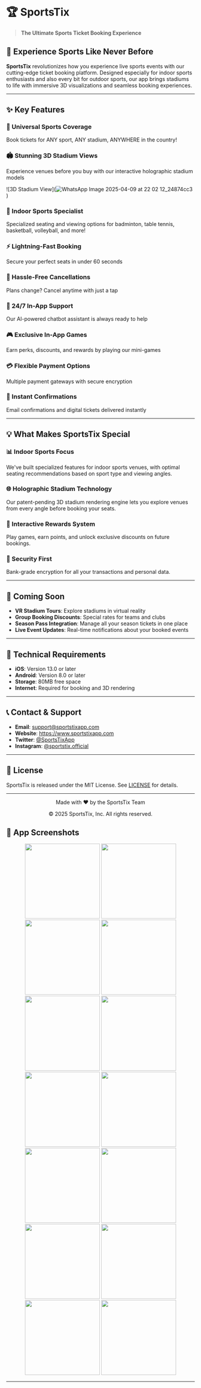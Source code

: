# 🏆 SportsTix

> **The Ultimate Sports Ticket Booking Experience**

## 🌟 Experience Sports Like Never Before

**SportsTix** revolutionizes how you experience live sports events with our cutting-edge ticket booking platform. Designed especially for indoor sports enthusiasts and also every bit for outdoor sports, our app brings stadiums to life with immersive 3D visualizations and seamless booking experiences.

---

## ✨ Key Features

### 🎫 Universal Sports Coverage
Book tickets for ANY sport, ANY stadium, ANYWHERE in the country!

### 🏟️ Stunning 3D Stadium Views
Experience venues before you buy with our interactive holographic stadium models

![3D Stadium View](![WhatsApp Image 2025-04-09 at 22 02 12_24874cc3](https://github.com/user-attachments/assets/0eaeb8e9-3598-4e62-a5b5-b84df00c0437)
)

### 🏓 Indoor Sports Specialist
Specialized seating and viewing options for badminton, table tennis, basketball, volleyball, and more!

### ⚡ Lightning-Fast Booking
Secure your perfect seats in under 60 seconds

### 🔄 Hassle-Free Cancellations
Plans change? Cancel anytime with just a tap

### 💬 24/7 In-App Support
Our AI-powered chatbot assistant is always ready to help

### 🎮 Exclusive In-App Games
Earn perks, discounts, and rewards by playing our mini-games

### 💳 Flexible Payment Options
Multiple payment gateways with secure encryption

### 📧 Instant Confirmations
Email confirmations and digital tickets delivered instantly

---

## 💡 What Makes SportsTix Special

### 📊 Indoor Sports Focus
We've built specialized features for indoor sports venues, with optimal seating recommendations based on sport type and viewing angles.

### 🌐 Holographic Stadium Technology
Our patent-pending 3D stadium rendering engine lets you explore venues from every angle before booking your seats.

### 🎁 Interactive Rewards System
Play games, earn points, and unlock exclusive discounts on future bookings.

### 🔐 Security First
Bank-grade encryption for all your transactions and personal data.

---

## 🎯 Coming Soon

- **VR Stadium Tours**: Explore stadiums in virtual reality
- **Group Booking Discounts**: Special rates for teams and clubs
- **Season Pass Integration**: Manage all your season tickets in one place
- **Live Event Updates**: Real-time notifications about your booked events

---

## 🔧 Technical Requirements

- **iOS**: Version 13.0 or later
- **Android**: Version 8.0 or later
- **Storage**: 80MB free space
- **Internet**: Required for booking and 3D rendering

---

## 📞 Contact & Support

- **Email**: support@sportstixapp.com
- **Website**: https://www.sportstixapp.com
- **Twitter**: [@SportsTixApp](https://twitter.com/sportstixapp)
- **Instagram**: [@sportstix.official](https://instagram.com/sportstix.official)

---

## 📄 License

SportsTix is released under the MIT License. See [LICENSE](LICENSE) for details.

---

<div align="center">
  <p>Made with ❤️ by the SportsTix Team</p>
  <p>© 2025 SportsTix, Inc. All rights reserved.</p>
</div>

## 📱 App Screenshots

<div align="center">
  <img src="![WhatsApp Image 2025-04-09 at 22 02 08_32e60ed3](https://github.com/user-attachments/assets/e1f4eb1b-64c3-4978-85fa-c844d699d382)
" width="200" />
  <img src="![WhatsApp Image 2025-04-09 at 22 02 09_9222e997](https://github.com/user-attachments/assets/05f54adb-6aaa-4ce8-b545-2a0da9709f85)
 />
  <img src="" width="200" />
  <img src="![WhatsApp Image 2025-04-09 at 22 02 09_67c8ce18](https://github.com/user-attachments/assets/06081cf8-b47f-48b5-aebb-53878d9ade26)
" width="200" />
   <img src="![WhatsApp Image 2025-04-09 at 22 02 10_97a5067f](https://github.com/user-attachments/assets/96035f83-ad36-44ce-adbf-4a5f226ee2cd)
" width="200" />
   <img src="![WhatsApp Image 2025-04-09 at 22 02 11_5f2923e9](https://github.com/user-attachments/assets/167f283e-521b-4f83-989f-616d204956bf)
" width="200" />
   <img src="![WhatsApp Image 2025-04-09 at 22 02 12_ddf89d49](https://github.com/user-attachments/assets/b0b07d57-5cab-42d4-b5c1-a73195aa64a4)
" width="200" />
   <img src="https://github.com/yourusername/sportstix/blob/main/assets/screenshot4.png" width="200" />
   <img src="https://github.com/yourusername/sportstix/blob/main/assets/screenshot4.png" width="200" />
   <img src="https://github.com/yourusername/sportstix/blob/main/assets/screenshot4.png" width="200" />
   <img src="https://github.com/yourusername/sportstix/blob/main/assets/screenshot4.png" width="200" />
   <img src="https://github.com/yourusername/sportstix/blob/main/assets/screenshot4.png" width="200" />
   <img src="https://github.com/yourusername/sportstix/blob/main/assets/screenshot4.png" width="200" />
   <img src="https://github.com/yourusername/sportstix/blob/main/assets/screenshot4.png" width="200" />
   <img src="https://github.com/yourusername/sportstix/blob/main/assets/screenshot4.png" width="200" />


</div>

---
